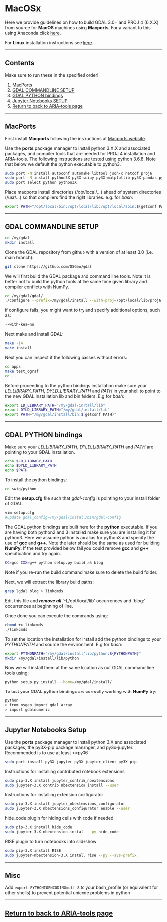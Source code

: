 # MacOSx
Here we provide guidelines on how to build GDAL 3.0+ and PROJ 4 (6.X.X) from source for **MacOS** machines using **Macports**. For a variant to this using Anaconda click [here](https://github.com/aria-tools/ARIA-tools/blob/master/MacOS_Anaconda_source_build.md).

For **Linux** installation instructions see [here](https://github.com/aria-tools/ARIA-tools/blob/master/Linux_source_build.md).

------
## Contents
Make sure to run these in the specified order!
1. [MacPorts](#macports)
2. [GDAL COMMANDLINE SETUP](#gdal-commandline-setup)
3. [GDAL PYTHON bindings](#gdal-python-bindings)
4. [Jupyter Notebooks SETUP](#jupyter-notebooks-setup)
5. [Return to back to ARIA-tools page](https://github.com/aria-tools/ARIA-tools)

------
## MacPorts
First install **Macports** following the instructions at [Macports website](https://www.macports.org/).

Use the **ports** package manager to install python 3.X.X and associated packages, and compiler tools that are needed for PROJ 4 installation and ARIA-tools.
The following instructions are tested using python 3.6.8. Note that below we default the python executable to python3.

```.bash
sudo port -N install autoconf automake libtool json-c netcdf proj6
sudo port -N install python3X py3X-scipy py3X-matplotlib py3X-pandas py3X-shapely py3X-netcdf4 py3X-pkgconfig
sudo port select python python3X
```
Place macports install directories (/opt/local/...) ahead of system directories (/usr/...) so that compilers find the right libraries. e.g. for *bash*:
```.bash
export PATH="/opt/local/bin:/opt/local/lib:/opt/local/sbin:$(getconf PATH)"
```

------
## GDAL COMMANDLINE SETUP
```.bash
cd /my/gdal
mkdir install
```

Clone the GDAL repository from github with a version of at least 3.0 (i.e. main branch).
```.bash
git clone https://github.com/OSGeo/gdal
```

We will first build the GDAL package and command line tools. Note it is better not to build the python tools at the same time given library and compiler conflicts with NumPy.

```.bash
cd /my/gdal/gdal/
./configure --prefix=/my/gdal/install --with-proj=/opt/local/lib/proj6 --with-sqlite3  --with-libjson-c=internal
```
if configure fails, you might want to try and specify additional options, such as:
```.bash
--with-kea=no
```
Next make and install GDAL:
```.bash
make -j4
make install
```

Next you can inspect if the following passes without errors:
```.bash
cd apps
make test_ogrsf
cd ..
```

Before proceeding to the python bindings installation make sure your *LD_LIBRARY_PATH*, *DYLD_LIBRARY_PATH* and *PATH* in your shell to point to the new GDAL installation lib and bin folders. E.g for *bash*:
```.bash
export LD_LIBRARY_PATH="/my/gdal/install/lib"
export DYLD_LIBRARY_PATH="/my/gdal/install/lib"
export PATH="/my/gdal/install/bin:$(getconf PATH)"
```

------
## GDAL PYTHON bindings

Make sure your *LD_LIBRARY_PATH*, *DYLD_LIBRARY_PATH* and *PATH*  are pointing to your GDAL installation.
```.bash
echo $LD_LIBRARY_PATH
echo $DYLD_LIBRARY_PATH
echo $PATH
```

To install the python bindings:
```.bash
cd swig/python
```
Edit the **setup.cfg** file such that *gdal-config* is pointing to your install folder of GDAL.
```.bash
vim setup.cfg
#update gdal_config=/my/gdal/install/bin/gdal-config
```

The GDAL python bindings are built here for the **python** executable. If you are having both python2 and 3 installed make sure you are installing it for python3. Here we assume python is an alias for python3 and specify the use of **gcc** and **g++**. Note the later should be the same as used for building **NumPy**. If the test provided below fail you could remove **gcc** and **g++** specification and try again.
```.bash
CC=gcc CXX=g++ python setup.py build >& blog
```
Note if you re-run the build command make sure to delete the build folder.

Next, we will extract the library build paths:
```.bash
grep lgdal blog > linkcmds
```
Edit this file and ***remove all*** '-L/opt/local/lib' occurrences and 'blog:' occurrences at beginning of line.

Once done you can execute the commands using:
```.bash
chmod +x linkcmds
./linkcmds
```
To set the location the installation for install add the python bindings to your *PYTHONPATH* and source the environment. E.g for *bash*:
```.bash
export PYTHONPATH="/my/gdal/install/lib/python:${PYTHONPATH}"
mkdir /my/gdal/install/lib/python
```

Now we will install them at the same location as out GDAL command line tools using:
```.bash
python setup.py install --home=/my/gdal/install/
```

To test your GDAL python bindings are correctly working with **NumPy** try:
```.bash
python
> from osgeo import gdal_array
> import gdalnumeric
```
------
## Jupyter Notebooks Setup
Use the **ports** package manager to install python 3.X and associated packages, the py3X-pip package mananger, and py3x-jupyter.
Recommended is to use at least >=py36
```.bash
sudo port install py3X-jupyter py3X-jupyter_client py3X-pip
```

Instructions for installing contributed notebook extensions

```.bash
sudo pip-3.X install jupyter_contrib_nbextensions
sudo jupyter-3.X contrib nbextension install --user
```

Instructions for installing extension configurator
```.bash
sudo pip-3.X install jupyter_nbextensions_configurator
sudo jupyter-3.X nbextensions_configurator enable --user
```

hide_code plugin for hiding cells with code if needed
```.bash
sudo pip-3.X install hide_code
sudo jupyter-3.X nbextension install --py hide_code
```

RISE plugin to turn notebooks into slideshow
```.bash
sudo pip-3.X install RISE
sudo jupyter-nbextension-3.X install rise --py --sys-prefix
```

------
## Misc

Add `export PYTHONIOENCODING=utf-8` to your bash_profile (or equivalent for other shells) to prevent potential unicode problems in python

------
## [Return to back to ARIA-tools page](https://github.com/aria-tools/ARIA-tools)
